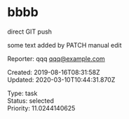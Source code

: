 # bbbb

direct GIT push

some text added by PATCH
manual edit

Reporter: qqq <qqq@example.com>  

Created: 2019-08-16T08:31:58Z  
Updated: 2020-03-10T10:44:31.870Z

Type: task  
Status: selected  
Priority: 11.0244140625
